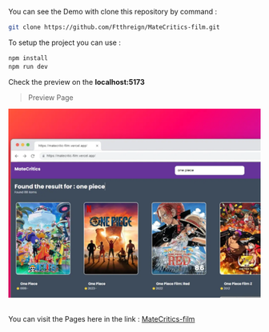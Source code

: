 You can see the Demo with clone this repository by command :

```bash
git clone https://github.com/Ftthreign/MateCritics-film.git
```

To setup the project you can use :

```bash
npm install
npm run dev
```

Check the preview on the <b>localhost:5173</b>

> Preview Page

<img src="./src/assets/Matecritics-film.webp">
<br><br>

You can visit the Pages here in the link :
[MateCritics-film](https://matecritic-film.vercel.app/)
